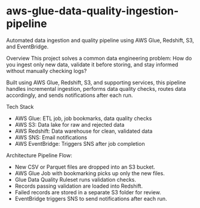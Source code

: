# aws-glue-data-quality-ingestion-pipeline
Automated data ingestion and quality pipeline using AWS Glue, Redshift, S3, and EventBridge.

Overview
This project solves a common data engineering problem:
How do you ingest only new data, validate it before storing, and stay informed  without manually checking logs?

Built using AWS Glue, Redshift, S3, and supporting services, this pipeline handles incremental ingestion, performs data quality checks, routes data accordingly, and sends notifications after each run.

Tech Stack
- AWS Glue:	ETL job, job bookmarks, data quality checks
- AWS S3: Data lake for raw and rejected data
- AWS Redshift: Data warehouse for clean, validated data
- AWS SNS: Email notifications
- AWS EventBridge: Triggers SNS after job completion

Architecture
Pipeline Flow:
- New CSV or Parquet files are dropped into an S3 bucket.
- AWS Glue Job with bookmarking picks up only the new files.
- Glue Data Quality Ruleset runs validation checks.
- Records passing validation are loaded into Redshift.
- Failed records are stored in a  separate S3 folder for review.
- EventBridge triggers SNS to send notifications after each run.
